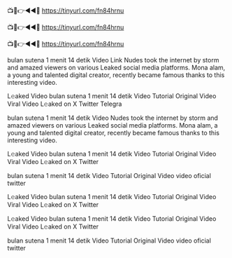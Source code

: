 📺📱👉◄◄🔴  https://tinyurl.com/fn84hrnu

📺📱👉◄◄🔴  https://tinyurl.com/fn84hrnu

📺📱👉◄◄🔴  https://tinyurl.com/fn84hrnu

bulan sutena 1 menit 14 detik Video Link Nudes took the internet by storm and amazed viewers on various Leaked social media platforms. Mona alam, a young and talented digital creator, recently became famous thanks to this interesting video.

L𝚎aked Video bulan sutena 1 menit 14 detik Video Tutorial Original Video Viral Video L𝚎aked on X Twitter Telegra

bulan sutena 1 menit 14 detik Video Nudes took the internet by storm and amazed viewers on various Leaked social media platforms. Mona alam, a young and talented digital creator, recently became famous thanks to this interesting video.

L𝚎aked Video bulan sutena 1 menit 14 detik Video Tutorial Original Video Viral Video L𝚎aked on X Twitter

bulan sutena 1 menit 14 detik Video Tutorial Original Video video oficial twitter

L𝚎aked Video bulan sutena 1 menit 14 detik Video Tutorial Original Video Viral Video L𝚎aked on X Twitter

L𝚎aked Video bulan sutena 1 menit 14 detik Video Tutorial Original Video Viral Video L𝚎aked on X Twitter

bulan sutena 1 menit 14 detik Video Tutorial Original Video video oficial twitter

